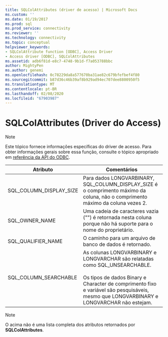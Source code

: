 ```yaml
---
title: SQLColAttributes (driver de acesso) | Microsoft Docs
ms.custom: ''
ms.date: 01/19/2017
ms.prod: sql
ms.prod_service: connectivity
ms.reviewer: ''
ms.technology: connectivity
ms.topic: conceptual
helpviewer_keywords:
- SQLColAttribute function [ODBC], Access Driver
- Access driver [ODBC], SQLColAttributes
ms.assetid: adb6f81d-e8c7-4748-9b1d-f7a053788bbc
author: MightyPen
ms.author: genemi
ms.openlocfilehash: 0c78229da8a577670ba31ae82c679bfefbef4f80
ms.sourcegitcommit: b87d36c46b39af8b929ad94ec707dee8800950f5
ms.translationtype: MT
ms.contentlocale: pt-BR
ms.lasthandoff: 02/08/2020
ms.locfileid: "67903987"
---
```

# <a name="sqlcolattributes-access-driver"></a>SQLColAttributes (Driver do Access)
> [!NOTE]  
>  Este tópico fornece informações específicas do driver de acesso. Para obter informações gerais sobre essa função, consulte o tópico apropriado em [referência da API do ODBC](../../odbc/reference/syntax/odbc-api-reference.md).  
  
|Atributo|Comentários|  
|---------------|--------------|  
|SQL_COLUMN_DISPLAY_SIZE|Para dados LONGVARBINARY, SQL_COLUMN_DISPLAY_SIZE é o comprimento máximo da coluna, não o comprimento máximo da coluna vezes 2.|  
|SQL_OWNER_NAME|Uma cadeia de caracteres vazia ("") é retornada nesta coluna porque não há suporte para o nome do proprietário.|  
|SQL_QUALIFIER_NAME|O caminho para um arquivo de banco de dados é retornado.|  
|SQL_COLUMN_SEARCHABLE|As colunas LONGVARBINARY e LONGVARCHAR são relatadas como SQL_UNSEARCHABLE.<br /><br /> Os tipos de dados Binary e Character de comprimento fixo e variável são pesquisáveis, mesmo que LONGVARBINARY e LONGVARCHAR não estejam.|  
  
> [!NOTE]  
>  O acima não é uma lista completa dos atributos retornados por **SQLColAttributes**.
